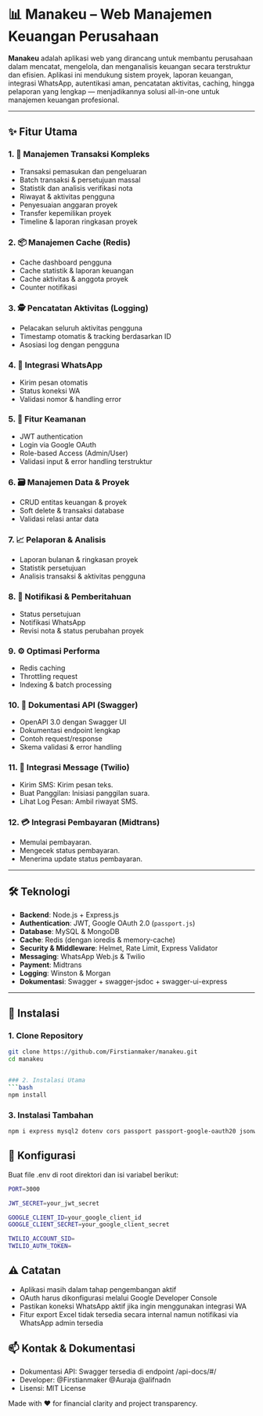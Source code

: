 # 📊 Manakeu – Web Manajemen Keuangan Perusahaan

**Manakeu** adalah aplikasi web yang dirancang untuk membantu perusahaan dalam mencatat, mengelola, dan menganalisis keuangan secara terstruktur dan efisien. Aplikasi ini mendukung sistem proyek, laporan keuangan, integrasi WhatsApp, autentikasi aman, pencatatan aktivitas, caching, hingga pelaporan yang lengkap — menjadikannya solusi all-in-one untuk manajemen keuangan profesional.

---

## ✨ Fitur Utama

### 1. 💼 Manajemen Transaksi Kompleks
- Transaksi pemasukan dan pengeluaran
- Batch transaksi & persetujuan massal
- Statistik dan analisis verifikasi nota
- Riwayat & aktivitas pengguna
- Penyesuaian anggaran proyek
- Transfer kepemilikan proyek
- Timeline & laporan ringkasan proyek

### 2. 📦 Manajemen Cache (Redis)
- Cache dashboard pengguna
- Cache statistik & laporan keuangan
- Cache aktivitas & anggota proyek
- Counter notifikasi

### 3. 🕵️ Pencatatan Aktivitas (Logging)
- Pelacakan seluruh aktivitas pengguna
- Timestamp otomatis & tracking berdasarkan ID
- Asosiasi log dengan pengguna

### 4. 📲 Integrasi WhatsApp
- Kirim pesan otomatis
- Status koneksi WA
- Validasi nomor & handling error

### 5. 🔐 Fitur Keamanan
- JWT authentication
- Login via Google OAuth
- Role-based Access (Admin/User)
- Validasi input & error handling terstruktur

### 6. 🗃️ Manajemen Data & Proyek
- CRUD entitas keuangan & proyek
- Soft delete & transaksi database
- Validasi relasi antar data

### 7. 📈 Pelaporan & Analisis
- Laporan bulanan & ringkasan proyek
- Statistik persetujuan
- Analisis transaksi & aktivitas pengguna

### 8. 🔔 Notifikasi & Pemberitahuan
- Status persetujuan
- Notifikasi WhatsApp
- Revisi nota & status perubahan proyek

### 9. ⚙️ Optimasi Performa
- Redis caching
- Throttling request
- Indexing & batch processing

### 10. 📘 Dokumentasi API (Swagger)
- OpenAPI 3.0 dengan Swagger UI
- Dokumentasi endpoint lengkap
- Contoh request/response
- Skema validasi & error handling

### 11. 💬 Integrasi Message (Twilio)
- Kirim SMS: Kirim pesan teks.
- Buat Panggilan: Inisiasi panggilan suara.
- Lihat Log Pesan: Ambil riwayat SMS.

### 12. 💳 Integrasi Pembayaran (Midtrans)
- Memulai pembayaran.
- Mengecek status pembayaran.
- Menerima update status pembayaran.

---

## 🛠️ Teknologi

- **Backend**: Node.js + Express.js
- **Authentication**: JWT, Google OAuth 2.0 (`passport.js`)
- **Database**: MySQL & MongoDB
- **Cache**: Redis (dengan ioredis & memory-cache)
- **Security & Middleware**: Helmet, Rate Limit, Express Validator
- **Messaging**: WhatsApp Web.js & Twilio
- **Payment**: Midtrans
- **Logging**: Winston & Morgan
- **Dokumentasi**: Swagger + swagger-jsdoc + swagger-ui-express

---

## 🚀 Instalasi

### 1. Clone Repository
```bash
git clone https://github.com/Firstianmaker/manakeu.git
cd manakeu


### 2. Instalasi Utama
```bash
npm install
```

### 3. Instalasi Tambahan
```bash
npm i express mysql2 dotenv cors passport passport-google-oauth20 jsonwebtoken bcryptjs helmet express-rate-limit redis ioredis memory-cache compression winston morgan performance-now express-validator validator xss multer crypto-js whatsapp-web.js qrcode-terminal nodemailer moment uuid lodash axios express-session connect-redis midtrans-client twilio
```
## 📄 Konfigurasi
Buat file .env di root direktori dan isi variabel berikut:

```bash
PORT=3000

JWT_SECRET=your_jwt_secret

GOOGLE_CLIENT_ID=your_google_client_id
GOOGLE_CLIENT_SECRET=your_google_client_secret

TWILIO_ACCOUNT_SID=
TWILIO_AUTH_TOKEN=
```

## ⚠️ Catatan
- Aplikasi masih dalam tahap pengembangan aktif
- OAuth harus dikonfigurasi melalui Google Developer Console
- Pastikan koneksi WhatsApp aktif jika ingin menggunakan integrasi WA
- Fitur export Excel tidak tersedia secara internal namun notifikasi via WhatsApp admin tersedia

## 📫 Kontak & Dokumentasi
- Dokumentasi API: Swagger tersedia di endpoint /api-docs/#/
- Developer: @Firstianmaker @Auraja @alifnadn
- Lisensi: MIT License

Made with ❤️ for financial clarity and project transparency.